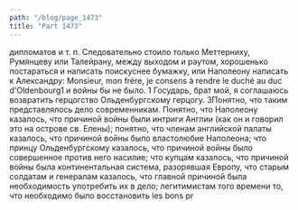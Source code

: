 ```yaml
---
path: "/blog/page_1473"
title: "Part 1473"
---
```


дипломатов и т. п.
Следовательно стоило только Меттерниху, Румянцеву или Талейрану, между выходом и раутом, хорошенько постараться и написать поискуснее бумажку, или Наполеону написать к Александру: Monsieur, mon frère, je consens à rendre le duché au duc d'Oldenbourg1 и войны бы не было.
1 Государь, брат мой, я соглашаюсь возвратить герцогство Ольденбургскому герцогу.
3Понятно, что таким представлялось дело современникам. Понятно, что Наполеону казалось, что причиной войны были интриги Англии (как он и говорил это на острове св. Елены); понятно, что членам английской палаты казалось, что причиной войны было властолюбие Наполеона; что принцу Ольденбургскому казалось, что причиной войны было совершенное против него насилие; что купцам казалось, что причиной войны была континентальная система, разорявшая Европу, что старым солдатам и генералам казалось, что главной причиной была необходимость употребить их в дело; легитимистам того времени то, что необходимо было восстановить les bons pr
